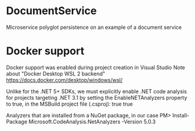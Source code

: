 # DocumentService
Microservice polyglot persistence on an example of a document service

# Docker support
Docker support was enabled during project creation in Visual Studio
Note about "Docker Desktop WSL 2 backend"
https://docs.docker.com/desktop/windows/wsl/

Unlike for the .NET 5+ SDKs, we must explicitly enable .NET code analysis for projects targeting .NET 3.1 by setting the EnableNETAnalyzers property to true, in the MSBuild project file (.csproj):
<PropertyGroup>
    <EnforceCodeStyleInBuild>true</EnforceCodeStyleInBuild>
    <EnableNETAnalyzers>true</EnableNETAnalyzers>
</PropertyGroup>
    

Analyzers that are installed from a NuGet package, in our case
PM> Install-Package Microsoft.CodeAnalysis.NetAnalyzers -Version 5.0.3

